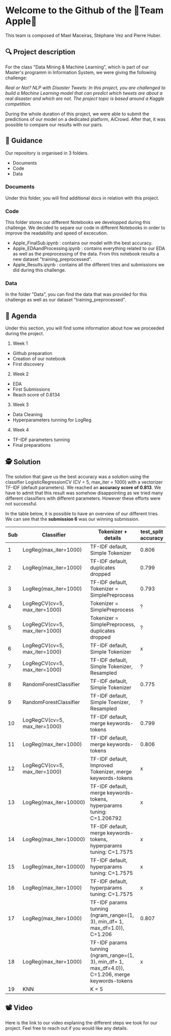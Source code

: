 
# Welcome to the Github of the **🍏Team Apple🍏**
This team is composed of Mael Maceiras, Stéphane Vez and Pierre Huber.

## 🔍 Project description
For the class "Data Mining & Machine Learning", which is part of our Master's programm in Information System, we were giving the following challenge:

*Real or Not? NLP with Disaster Tweets: In this project, you are challenged to build a Machine Learning model that can predict which tweets are about a real disaster and which are not. The project topic is based around a Kaggle competition.*

During the whole duration of this project, we were able to submit the predictions of our model on a dedicated platform, AiCrowd. After that, it was possible to  compare our results with our pairs.

## 🦮 Guidance

Our repository is organised in 3 folders.
* Documents
* Code
* Data

### Documents
Under this folder, you will find additional docs in relation with this project.

### Code
This folder stores our different Notebooks we developped during this challenge. We decided to separe our code in different Notebooks in order to improve the readability and speed of excecution.
* Apple_FinalSub.ipynb : contains our model with the best accuracy.
* Apple_EDAandProcessing.ipynb : contains everything related to our EDA as well as the preprocessing of the data. From this notebook results a new dataset "training_preprocessed".
* Apple_Results.ipynb : contains all the different tries and submissions we did during this challenge.

### Data
In the folder "Data", you can find the data that was provided for this challenge as well as our dataset "training_preprocessed".

## 📅 Agenda

Under this section, you will find some information about how we proceeded during the project.

1. Week 1
* Github preparation
* Creation of our notebook
* First discovery
2. Week 2
* EDA
* First Submissions
* Reach score of 0.8134
3. Week 3
* Data Cleaning
* Hyperparameters tunning for LogReg
4. Week 4
* TF-IDF parameters tunning
* Final preparations

## 🕵️ Solution

The solution that gave us the best accuracy was a solution using the classifier LogisticRegressionCV (CV = 5, max_iter = 1000) with a vectorizer TF-IDF (default parameters). 
We reached an **accuracy score of 0.813**. We have to admit that this result was somehow disappointing as we tried many different classifiers with different parameters. However these efforts were not successful.

In the table below, it is possible to have an overview of our different tries. We can see that the **submission 6** was our winning submission.

Sub | Classifier | Tokenizer + details | test_split accuracy | score
--- | --- | --- | --- | ---
1 | LogReg(max_iter=1000) | TF-IDF default, Simple Tokenizer | 0.806 | 0.806
2 | LogReg(max_iter=1000) | TF-IDF default, duplicates dropped | 0.799 | 0.7819
3 | LogReg(max_iter=1000) | TF-IDF default, Tokenizer = SimplePreprocess | 0.793 | 0.7819
4 | LogRegCV(cv=5, max_iter=1000) | Tokenizer = SimplePreprocess | ? | 0.7224
5 | LogRegCV(cv=5, max_iter=1000) | Tokenizer = SimplePreprocess, duplicates dropped | ? | 0.7863
6 | LogRegCV(cv=5, max_iter=1000) | TF-IDF default, Simple Tokenizer | x | 0.813
7 | LogRegCV(cv=5, max_iter=1000) | TF-IDF default, Simple Tokenizer, Resampled | ? | 0.800
8 | RandomForestClassifier | TF-IDF default, Simple Tokenizer | 0.775 | 0.799
9 | RandomForestClassifier | TF-IDF default, Simple Toenizer, Resampled | ? | 0.800
10 | LogRegCV(cv=5, max_iter=1000) | TF-IDF default, merge keywords-tokens | 0.799 | 0.809
11 | LogReg(max_iter=1000)| TF-IDF default, merge keywords-tokens | 0.806 | 0.808
12 | LogRegCV(cv=5, max_iter=1000) | TF-IDF default, Improved Tokenizer, merge keywords-tokens | x | 0.813
13 | LogReg(max_iter=10000)| TF-IDF default, merge keywords-tokens, hyperparams tuning: C=1.206792| x | 0.801
14 | LogReg(max_iter=10000)| TF-IDF default, merge keywords-tokens, hyperparams tuning: C=1.7575 | x | 0.8091
15 | LogReg(max_iter=10000)| TF-IDF default, hyperparams tuning: C=1.7575 | x | 0.8126
16 | LogReg(max_iter=1000)| TF-IDF default, hyperparams tuning: C=1.7575 | x | 0.8126
17 | LogReg(max_iter=1000)| TF-IDF params tunning (ngram_range=(1, 3), min_df= 1, max_df=1.0)), C=1.206 | 0.807 | 0.8091
18 | LogReg(max_iter=1000)| TF-IDF params tunning (ngram_range=(1, 3), min_df= 1, max_df=4.0)), C=1.206, merge keywords-tokens | x | 0.8038
19 | KNN | K = 5 |  | 0.6193

## 📽️ Video

Here is the link to our video explaning the different steps we took for our project. Feel free to reach out if you would like any details.


 

